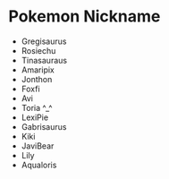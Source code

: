 # Pokemon Nickname
- Gregisaurus
- Rosiechu
- Tinasauraus
- Amaripix
- Jonthon
- Foxfi
- Avi
- Toria ^_^
- LexiPie
- Gabrisaurus
- Kiki
- JaviBear
- Lily
- Aqualoris
